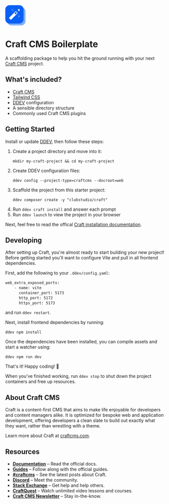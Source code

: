 <img src="./src/svg/logo.svg" width="64">

# Craft CMS Boilerplate

A scaffolding package to help you hit the ground running with your next [Craft CMS](https://craftcms.com) project.

## What's included?

* [Craft CMS](https://craftcms.com)
* [Tailwind CSS](https://tailwindcss.com)
* [DDEV](https://ddev.com/) configuration
* A sensible directory structure
* Commonly used Craft CMS plugins

## Getting Started

Install or update [DDEV](https://ddev.com/), then follow these steps:

1. Create a project directory and move into it:
   ```
   mkdir my-craft-project && cd my-craft-project
   ```
2. Create DDEV configuration files:
   ```
   ddev config --project-type=craftcms --docroot=web
   ```
3. Scaffold the project from this starter project:
   ```
   ddev composer create -y "clubstudio/craft"
   ```
4. Run `ddev craft install` and answer each prompt
5. Run `ddev launch` to view the project in your browser

Next, feel free to read the offical [Craft installation documentation](https://craftcms.com/docs/5.x/install.html).

## Developing

After setting up Craft, you're almost ready to start building your new project! Before getting started you'll want to configure Vite and pull in all frontend dependencies.

First, add the following to your `.ddev/config.yaml`:

```
web_extra_exposed_ports:
    - name: vite
      container_port: 5173
      http_port: 5172
      https_port: 5173
```

and run `ddev restart`.

Next, install frontend dependencies by running:

```
ddev npm install
```

Once the dependencies have been installed, you can compile assets and start a watcher using:

```
ddev npm run dev
```

That's it! Happy coding! 🎉

When you've finished working, run `ddev stop` to shut down the project containers and free up resources.

## About Craft CMS

Craft is a content-first CMS that aims to make life enjoyable for developers and content managers alike. It is optimized for bespoke web and application development, offering developers a clean slate to build out exactly what they want, rather than wrestling with a theme.

Learn more about Craft at [craftcms.com](https://craftcms.com).

## Resources
- **[Documentation](https://craftcms.com/docs)** – Read the official docs.
- **[Guides](https://craftcms.com/guides)** – Follow along with the official guides.
- **[#craftcms](https://x.com/hashtag/craftcms)** – See the latest posts about Craft.
- **[Discord](https://craftcms.com/discord)** – Meet the community.
- **[Stack Exchange](http://craftcms.stackexchange.com)** – Get help and help others.
- **[CraftQuest](https://craftquest.io)** – Watch unlimited video lessons and courses.
- **[Craft CMS Newsletter](https://craftcms.com/newsletter)** – Stay in-the-know.
